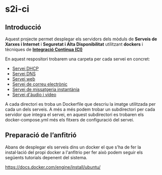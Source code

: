 # s2i-ci

## Introducció

Aquest projecte permet desplegar els servidors dels mòduls de **Serveis de Xarxes i Internet** i **Seguretat i Alta Disponibilitat** utilitzant **dockers** i tècniques de [**Integració Continua (CI)**](CI-introduccio.md)

En aquest respositori trobarem una carpeta per cada servei en concret:

* [Servei DHCP](ServeisDHCP/README.md)
* [Servei DNS](ServeisDNS/README.md)
* [Servei web](ServeisWeb/README.md)
* [Servei de correu electrònic](ServeisEmail/README.md)
* [Servei de missatgeria instantània](ServeisMI/README.md)
* [Servei d'àudio i vídeo](ServeisAV/README.md)

A cada directori es troba un Dockerfile que descriu la imatge utilitzada per cada un dels serveis. A més a més podem trobar un subdirectori per cada servidor que integra el servei, en aquest subdirectori es trobaren els docker-compose.yml més els fitxers de configuració del servei.

## Preparació de l’anfitrió
Abans de desplegar els serveis dins un docker el que s'ha de fer la instal·lació del propi docker a l'anfitrio per fer això podem seguir els següents tutorials depenent del sistema.

https://docs.docker.com/engine/install/ubuntu/